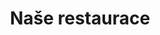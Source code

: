 ---
layout: "pages/restaurace.njk"

title: 'Naše restaurace'
description: 'Dopřejte si gurmánský zážitek v restauraci Chateau Orlice. Česká i regionální jídla v historickém prostředí Orlických hor.'
permalink: 'cs/restaurace/'

eleventyNavigation:
  key: Restaurace
  order: 300


landing:
  breadcrumbsHome: Domů
  breadcrumbsCurrent: Restaurace

  heading: Naše restaurace

  mouseIconAlt: Ikona počítačové myši

  imageUrl: /assets/images/restaurant/restaurant-1.jpg
  imageAtl: Ženy na romantické večeři v Chateau Orlice


serviceInfo:
  heading: Dopřejte si naši poctivou kuchyni
  text: Zažijte výjimečné chvíle u stolu, kde se historická atmosféra potkává s chutěmi tradiční i moderní gastronomie. V naší restauraci vás čeká skvělý kulinářský zážitek. Ať už přicházíte na večeři ve dvou nebo slavnostní oběd, odcházíte s chutí se vrátit.

  items:
    - title: Otevírací doba
      subitems:
        - text: "Po - Čt: 17:00 - 21:00"
        - text: "Pá - So: 11:00 - 22:00"
        - text: "Ne: 11:00 - 20:00"

    - title: Jídelní lístek
      subitems:
        - text: Zobrazit více
          url: /assets/cms/chateau-orlice-jidelni-listek.pdf
          blank: true

    - title: Platební karty
      subitems:
        - text: Akceptujeme platební karty

    - title: Kontakt
      subitems:
        - text: +420 774 000 309
          url: tel:+420774000309

        - text: gastro@eywan.cz
          url: mailto:gastro@eywan.cz

  imageUrl: /assets/images/restaurant/restaurant-3.jpg
  imageAlt: Restaurace Chateau Orlice

  backgroundAlt: Pozadí s grafikou Chateau Orlice


restaurant:
  topper: Restaurace
  heading: Místo pro výjimečné chutě a chvíle

  imageUrl: /assets/images/restaurant/restaurant-2.jpg
  imageAlt: Restaurace Chateau Orlice z druhého pohledu

  paragraphs:
    - text: Restaurace samotná nabízí pohodlí pro 40 hostů, ale propojením se sousedním sloupovým sálem s historickými expozicemi lze kapacitu rozšířit až na 90 osob. V letních měsících si můžete dopřát stolování na venkovní terase s výhledem na rybník a cyklostezku – ideální kulisa pro klidné odpoledne nebo večerní posezení.

    - text: Díky plnému technickému zázemí umíme zajistit i catering v přírodě či grilování na nádvoří – ideální pro firemní večírky, oslavy, svatby i další slavnostní chvíle.

  cta: Jídelní lístek


pub:
  topper: Středověká krčma
  heading: Středověké hodování ve&nbsp;sklepních klenbách

  imageUrl: /assets/images/restaurant/stredoveka-krcma-1.jpg
  imageAlt: Středověká krčma v Chateau Orlice

  paragraphs:
    - text: V srdci renesanční části tvrze se ukrývá místo, kde se zastavil čas – naše středověká krčma. Klenuté stropy, původní kamenná podlaha a masivní krbs otevřeným ohništěm vytvářejí kulisu jako z dávných časů. Právě zde zažijete atmosféru, která probouzí fantazii a chutě – ať už při hostině s pečení na prkně a žejdlíkem piva, nebo při souboji šermířů a vystoupení potulných umělců.

    - text: Krčma je ideálním místem pro soukromé oslavy, firemní večírky nebo stylové setkání s přáteli. Otevřena je na objednávku – a pokaždé přináší jedinečný večer, na který se nezapomíná.
---